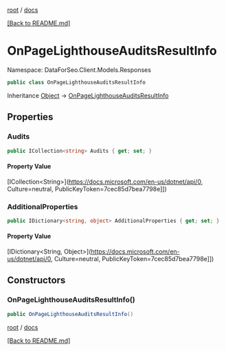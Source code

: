 [root](./../ "root") / [docs](./ "docs")

[[Back to README.md]](./../README.md "[Back to README.md]")

# OnPageLighthouseAuditsResultInfo

Namespace: DataForSeo.Client.Models.Responses

```csharp
public class OnPageLighthouseAuditsResultInfo
```

Inheritance [Object](https://docs.microsoft.com/en-us/dotnet/api/Object) → [OnPageLighthouseAuditsResultInfo](./OnPageLighthouseAuditsResultInfo.md)

## Properties

### **Audits**

```csharp
public ICollection<string> Audits { get; set; }
```

#### Property Value

[ICollection&lt;String&gt;](https://docs.microsoft.com/en-us/dotnet/api/0, Culture=neutral, PublicKeyToken=7cec85d7bea7798e]])<br>

### **AdditionalProperties**

```csharp
public IDictionary<string, object> AdditionalProperties { get; set; }
```

#### Property Value

[IDictionary&lt;String, Object&gt;](https://docs.microsoft.com/en-us/dotnet/api/0, Culture=neutral, PublicKeyToken=7cec85d7bea7798e]])<br>

## Constructors

### **OnPageLighthouseAuditsResultInfo()**

```csharp
public OnPageLighthouseAuditsResultInfo()
```

[root](./../ "root") / [docs](./ "docs")

[[Back to README.md]](./../README.md "[Back to README.md]")